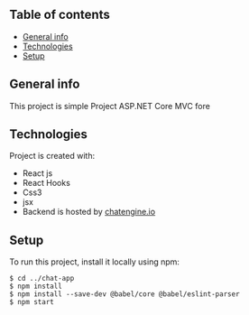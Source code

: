 



## Table of contents
* [General info](#general-info)
* [Technologies](#technologies)
* [Setup](#setup)

## General info
This project is simple Project ASP.NET Core MVC fore
## Technologies
Project is created with:
* React js
* React Hooks
* Css3
* jsx
* Backend is hosted by [chatengine.io](https://chatengine.io )

	
## Setup
To run this project, install it locally using npm:

```
$ cd ../chat-app
$ npm install
$ npm install --save-dev @babel/core @babel/eslint-parser
$ npm start
```
